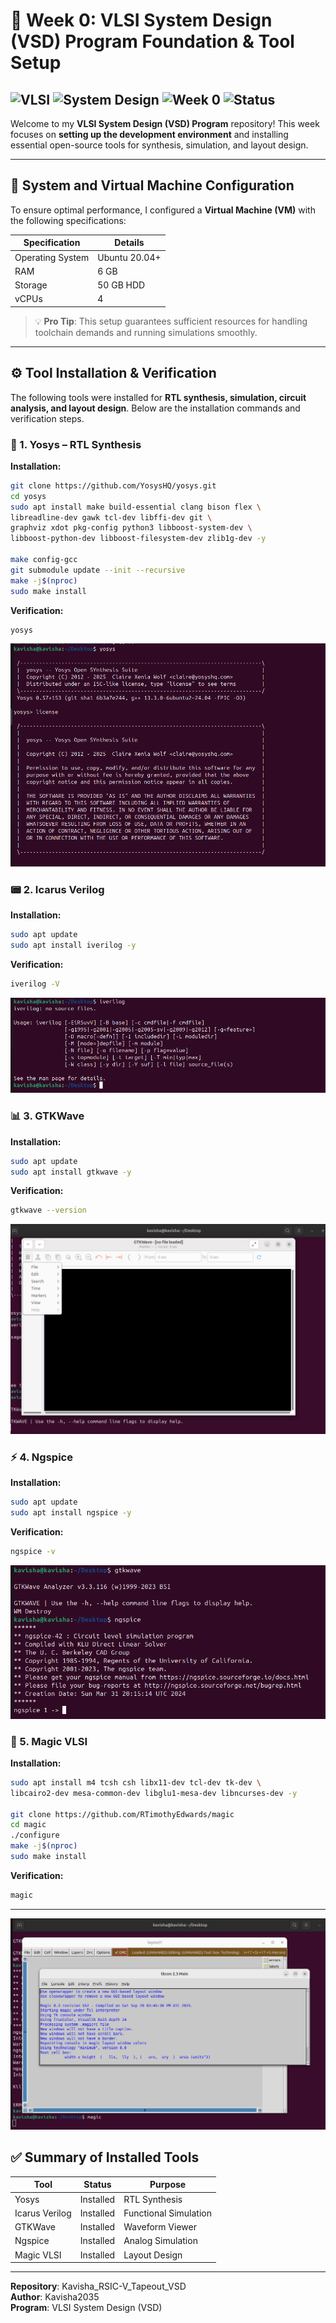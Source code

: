 # 🚀 Week 0: VLSI System Design (VSD) Program Foundation & Tool Setup

![VLSI](https://img.shields.io/badge/VLSI-System-blue)  ![System Design](https://img.shields.io/badge/System-Design-darkblue)  ![Week 0](https://img.shields.io/badge/Week-0-orange)  ![Status](https://img.shields.io/badge/Status-Complete-brightgreen)
---
Welcome to my **VLSI System Design (VSD) Program** repository! This week focuses on **setting up the development environment** and installing essential open-source tools for synthesis, simulation, and layout design.

---

## 🎯 System and Virtual Machine Configuration

To ensure optimal performance, I configured a **Virtual Machine (VM)** with the following specifications:

| Specification | Details |
| --- | --- |
| Operating System | Ubuntu 20.04+ |
| RAM | 6 GB |
| Storage | 50 GB HDD |
| vCPUs | 4 |

> 💡 **Pro Tip**: This setup guarantees sufficient resources for handling toolchain demands and running simulations smoothly.

---

## ⚙ Tool Installation & Verification

The following tools were installed for **RTL synthesis, simulation, circuit analysis, and layout design**. Below are the installation commands and verification steps.

### 🧠 1. Yosys – RTL Synthesis

**Installation:**

```bash
git clone https://github.com/YosysHQ/yosys.git
cd yosys
sudo apt install make build-essential clang bison flex \
libreadline-dev gawk tcl-dev libffi-dev git \
graphviz xdot pkg-config python3 libboost-system-dev \
libboost-python-dev libboost-filesystem-dev zlib1g-dev -y

make config-gcc
git submodule update --init --recursive
make -j$(nproc)
sudo make install
```

**Verification:**

```bash
yosys
```
![Alt text](yosys.png)
### 📟 2. Icarus Verilog

**Installation:**

```bash
sudo apt update
sudo apt install iverilog -y
```

**Verification:**

```bash
iverilog -V
```
![Alt text](iverilog.png)
### 📊 3. GTKWave

**Installation:**

```bash
sudo apt update
sudo apt install gtkwave -y
```

**Verification:**

```bash
gtkwave --version
```
![Alt text](gtkwave_1.png)
### ⚡ 4. Ngspice

**Installation:**

```bash
sudo apt update
sudo apt install ngspice -y
```

**Verification:**

```bash
ngspice -v
```
![Alt text](ngspice.png)
### 🎨 5. Magic VLSI

**Installation:**

```bash
sudo apt install m4 tcsh csh libx11-dev tcl-dev tk-dev \
libcairo2-dev mesa-common-dev libglu1-mesa-dev libncurses-dev -y

git clone https://github.com/RTimothyEdwards/magic
cd magic
./configure
make -j$(nproc)
sudo make install
```

**Verification:**

```bash
magic
```

---
![Alt text](tkcon.png)
## ✅ Summary of Installed Tools

| Tool | Status | Purpose |
| --- | --- | --- |
| Yosys | Installed | RTL Synthesis |
| Icarus Verilog | Installed | Functional Simulation |
| GTKWave | Installed | Waveform Viewer |
| Ngspice | Installed | Analog Simulation |
| Magic VLSI | Installed | Layout Design |

---

**Repository**: Kavisha_RSIC-V_Tapeout_VSD\
**Author**: Kavisha2035\
**Program**: VLSI System Design (VSD)
